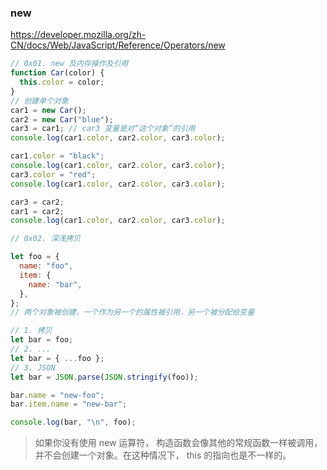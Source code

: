 ### new

<https://developer.mozilla.org/zh-CN/docs/Web/JavaScript/Reference/Operators/new>

```js
// 0x01. new 及内存操作及引用
function Car(color) {
  this.color = color;
}
// 创建单个对象
car1 = new Car();
car2 = new Car("blue");
car3 = car1; // car3 变量是对“这个对象”的引用
console.log(car1.color, car2.color, car3.color);

car1.color = "black";
console.log(car1.color, car2.color, car3.color);
car3.color = "red";
console.log(car1.color, car2.color, car3.color);

car3 = car2;
car1 = car2;
console.log(car1.color, car2.color, car3.color);

// 0x02. 深浅拷贝

let foo = {
  name: "foo",
  item: {
    name: "bar",
  },
};
// 两个对象被创建，一个作为另一个的属性被引用，另一个被分配给变量

// 1. 拷贝
let bar = foo;
// 2. ...
let bar = { ...foo };
// 3. JSON
let bar = JSON.parse(JSON.stringify(foo));

bar.name = "new-foo";
bar.item.name = "new-bar";

console.log(bar, "\n", foo);
```

> 如果你没有使用 new 运算符， 构造函数会像其他的常规函数一样被调用， 并不会创建一个对象。在这种情况下， this 的指向也是不一样的。
